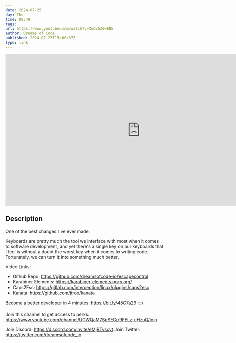 ```yaml
---
date: 2024-07-25
day: Thu
time: 08:49
tags:
url: https://www.youtube.com/watch?v=XuQVbZ0wENE
author: Dreams of Code
published: 2024-07-23T15:00:37Z
type: link
---
```


<iframe width="854" height="480" src="https://www.youtube.com/embed/XuQVbZ0wENE" frameborder="0" allowfullscreen></iframe>

## Description
One of the best changes I've ever made.

Keyboards are pretty much the tool we interface with most when it comes to software development, and yet there's a single key on our keyboards that I feel is without a doubt the worst key when it comes to writing code. Fortunately, we can turn it into something much better.

Video Links:
- Github Repo: https://github.com/dreamsofcode-io/escapecontrol
- Karabiner Elements: https://karabiner-elements.pqrs.org/
- Caps2Esc: https://gitlab.com/interception/linux/plugins/caps2esc
- Kanata: https://github.com/jtroo/kanata

Become a better developer in 4 minutes: https://bit.ly/45C7a29 👈

Join this channel to get access to perks:
https://www.youtube.com/channel/UCWQaM7SpSECp9FELz-cHzuQ/join

Join Discord: https://discord.com/invite/eMjRTvscyt
Join Twitter: https://twitter.com/dreamsofcode_io